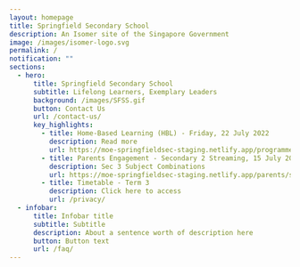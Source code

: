 ```yaml
---
layout: homepage
title: Springfield Secondary School
description: An Isomer site of the Singapore Government
image: /images/isomer-logo.svg
permalink: /
notification: ""
sections:
  - hero:
      title: Springfield Secondary School
      subtitle: Lifelong Learners, Exemplary Leaders
      background: /images/SFSS.gif
      button: Contact Us
      url: /contact-us/
      key_highlights:
        - title: Home-Based Learning (HBL) - Friday, 22 July 2022
          description: Read more
          url: https://moe-springfieldsec-staging.netlify.app/programmes/home-based-learning
        - title: Parents Engagement - Secondary 2 Streaming, 15 July 2022
          description: Sec 3 Subject Combinations
          url: https://moe-springfieldsec-staging.netlify.app/parents/secondary-2/secondary-2-streaming-2022
        - title: Timetable - Term 3
          description: Click here to access
          url: /privacy/
  - infobar:
      title: Infobar title
      subtitle: Subtitle
      description: About a sentence worth of description here
      button: Button text
      url: /faq/
---
```

